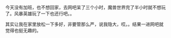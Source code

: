 今天没有加班，也不想回家，去网吧呆了三个小时，魔兽世界完了半小时就不想玩了。风暴英雄玩了一下也还行吧。。

其实让我在家里放松一下多好，非要管那么严，说我隐大，哎。。结果一进网吧就觉得也挺无趣的。

